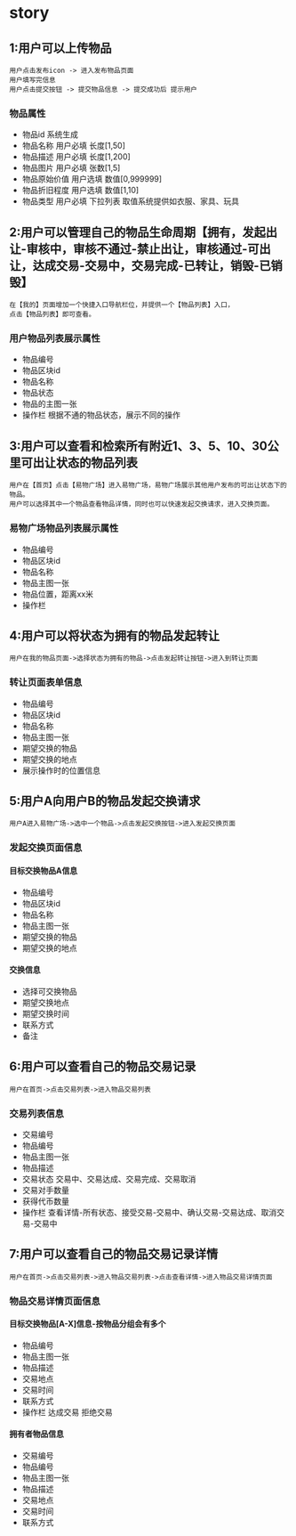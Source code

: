 # story

## 1:用户可以上传物品

```text
用户点击发布icon -> 进入发布物品页面 
用户填写完信息 
用户点击提交按钮 -> 提交物品信息 -> 提交成功后 提示用户
```

### 物品属性

- 物品id 系统生成
- 物品名称 用户必填 长度[1,50]
- 物品描述 用户必填 长度[1,200]
- 物品图片 用户必填 张数[1,5]
- 物品原始价值 用户选填 数值[0,999999]
- 物品折旧程度 用户选填 数值[1,10]
- 物品类型 用户必填 下拉列表 取值系统提供如衣服、家具、玩具

## 2:用户可以管理自己的物品生命周期【拥有，发起出让-审核中，审核不通过-禁止出让，审核通过-可出让，达成交易-交易中，交易完成-已转让，销毁-已销毁】

```text
在【我的】页面增加一个快捷入口导航栏位，并提供一个【物品列表】入口，
点击【物品列表】即可查看。
```

### 用户物品列表展示属性

- 物品编号
- 物品区块id
- 物品名称
- 物品状态
- 物品的主图一张
- 操作栏 根据不通的物品状态，展示不同的操作

## 3:用户可以查看和检索所有附近1、3、5、10、30公里可出让状态的物品列表

```text
用户在【首页】点击【易物广场】进入易物广场，易物广场展示其他用户发布的可出让状态下的物品。
用户可以选择其中一个物品查看物品详情，同时也可以快速发起交换请求，进入交换页面。
```

### 易物广场物品列表展示属性

- 物品编号
- 物品区块id
- 物品名称
- 物品主图一张
- 物品位置，距离xx米
- 操作栏

## 4:用户可以将状态为拥有的物品发起转让

```text
用户在我的物品页面->选择状态为拥有的物品->点击发起转让按钮->进入到转让页面
```

### 转让页面表单信息

- 物品编号
- 物品区块id
- 物品名称
- 物品主图一张
- 期望交换的物品
- 期望交换的地点
- 展示操作时的位置信息

## 5:用户A向用户B的物品发起交换请求

```text
用户A进入易物广场->选中一个物品->点击发起交换按钮->进入发起交换页面
```

### 发起交换页面信息

#### 目标交换物品A信息

- 物品编号
- 物品区块id
- 物品名称
- 物品主图一张
- 期望交换的物品
- 期望交换的地点

#### 交换信息

- 选择可交换物品
- 期望交换地点
- 期望交换时间
- 联系方式
- 备注

## 6:用户可以查看自己的物品交易记录

```text
用户在首页->点击交易列表->进入物品交易列表
```

### 交易列表信息

- 交易编号
- 物品编号
- 物品主图一张
- 物品描述
- 交易状态 交易中、交易达成、交易完成、交易取消
- 交易对手数量
- 获得代币数量
- 操作栏 查看详情-所有状态、接受交易-交易中、确认交易-交易达成、取消交易-交易中

## 7:用户可以查看自己的物品交易记录详情

```text
用户在首页->点击交易列表->进入物品交易列表->点击查看详情->进入物品交易详情页面
```

### 物品交易详情页面信息

#### 目标交换物品[A-X]信息-按物品分组会有多个

- 物品编号
- 物品主图一张
- 物品描述
- 交易地点
- 交易时间
- 联系方式
- 操作栏 达成交易 拒绝交易

#### 拥有者物品信息

- 交易编号
- 物品编号
- 物品主图一张
- 物品描述
- 交易地点
- 交易时间
- 联系方式
